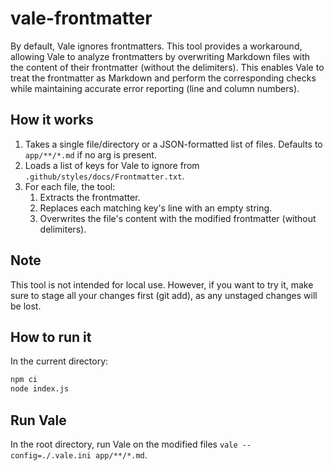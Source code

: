 # vale-frontmatter

By default, Vale ignores frontmatters.
This tool provides a workaround, allowing Vale to analyze frontmatters by overwriting Markdown files with the content of their frontmatter (without the delimiters). This enables Vale to treat the frontmatter as Markdown and perform the corresponding checks while maintaining accurate error reporting (line and column numbers).

## How it works

1. Takes a single file/directory or a JSON-formatted list of files. Defaults to `app/**/*.md` if no arg is present.
2. Loads a list of keys for Vale to ignore from `.github/styles/docs/Frontmatter.txt`.
3. For each file, the tool:
   1. Extracts the frontmatter.
   2. Replaces each matching key's line with an empty string.
   3. Overwrites the file's content with the modified frontmatter (without delimiters).

## Note

This tool is not intended for local use.
However, if you want to try it, make sure to stage all your changes first (git add), as any unstaged changes will be lost.

## How to run it

In the current directory:

``` bash
npm ci
node index.js
```

## Run Vale

In the root directory, run Vale on the modified files
`vale --config=./.vale.ini app/**/*.md`.
